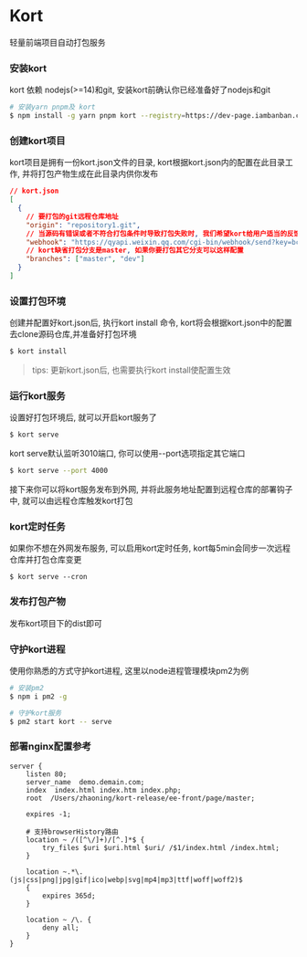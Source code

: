 # Kort

轻量前端项目自动打包服务

### 安装kort

kort 依赖 nodejs(>=14)和git, 安装kort前确认你已经准备好了nodejs和git

```bash
# 安装yarn pnpm及 kort
$ npm install -g yarn pnpm kort --registry=https://dev-page.iambanban.com/registry/
```

### 创建kort项目

kort项目是拥有一份kort.json文件的目录, kort根据kort.json内的配置在此目录工作, 并将打包产物生成在此目录内供你发布


```json
// kort.json
[
  {
    // 要打包的git远程仓库地址
    "origin": "repository1.git",
    // 当源码有错误或者不符合打包条件时导致打包失败时, 我们希望kort给用户适当的反馈, kort会将打包消息发送给webhook
    "webhook": "https://qyapi.weixin.qq.com/cgi-bin/webhook/send?key=bc7871a1-7459-4c7c-8e1e-35108f7583fc",
    // kort缺省打包分支是master, 如果你要打包其它分支可以这样配置
    "branches": ["master", "dev"]
  }
]
```


### 设置打包环境

创建并配置好kort.json后, 执行kort install 命令, kort将会根据kort.json中的配置去clone源码仓库,并准备好打包环境

```bash
$ kort install
```

> tips: 更新kort.json后, 也需要执行kort install使配置生效


### 运行kort服务

设置好打包环境后, 就可以开启kort服务了
```bash
$ kort serve
```

kort serve默认监听3010端口, 你可以使用--port选项指定其它端口
```bash
$ kort serve --port 4000
```

接下来你可以将kort服务发布到外网, 并将此服务地址配置到远程仓库的部署钩子中, 就可以由远程仓库触发kort打包

### kort定时任务
如果你不想在外网发布服务, 可以启用kort定时任务, kort每5min会同步一次远程仓库并打包仓库变更
```
$ kort serve --cron
```

### 发布打包产物
发布kort项目下的dist即可

### 守护kort进程
使用你熟悉的方式守护kort进程, 这里以node进程管理模块pm2为例

```bash
# 安装pm2
$ npm i pm2 -g

# 守护kort服务
$ pm2 start kort -- serve

```

### 部署nginx配置参考
```
server {
    listen 80;
    server_name  demo.demain.com;
    index  index.html index.htm index.php;
    root  /Users/zhaoning/kort-release/ee-front/page/master;

    expires -1;

    # 支持browserHistory路由
    location ~ /([^\/]+)/[^.]*$ {
        try_files $uri $uri.html $uri/ /$1/index.html /index.html;
    }

    location ~.*\.(js|css|png|jpg|gif|ico|webp|svg|mp4|mp3|ttf|woff|woff2)$
    {
        expires 365d;
    }

    location ~ /\. {
        deny all;
    }
}
```